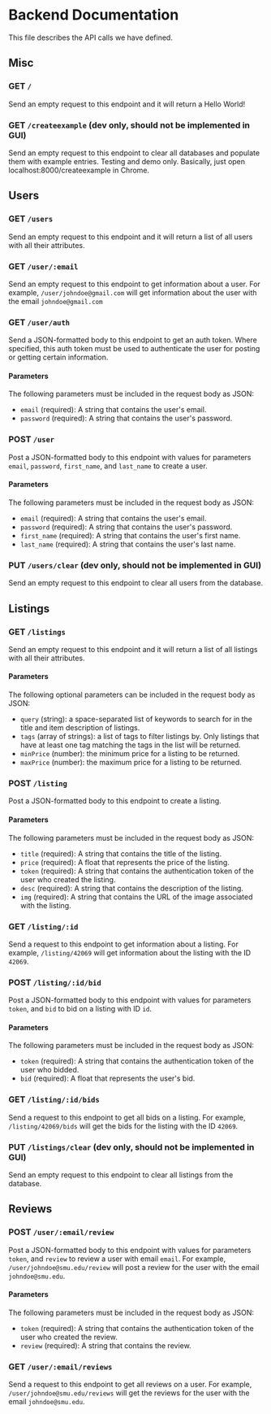 # Backend Documentation

This file describes the API calls we have defined.

## Misc

### GET `/`

Send an empty request to this endpoint and it will return a Hello World!

### GET `/createexample` (dev only, should not be implemented in GUI)

Send an empty request to this endpoint to clear all databases and populate them with example entries. Testing and demo only. Basically, just open localhost:8000/createexample in Chrome.

## Users

### GET `/users`

Send an empty request to this endpoint and it will return a list of all users with all their attributes.

### GET `/user/:email`

Send an empty request to this endpoint to get information about a user. For example, `/user/johndoe@gmail.com` will get information about the user with the email `johndoe@gmail.com`

### GET `/user/auth`

Send a JSON-formatted body to this endpoint to get an auth token. Where specified, this auth token must be used to authenticate the user for posting or getting certain information.

#### Parameters

The following parameters must be included in the request body as JSON:

- `email` (required): A string that contains the user's email.
- `password` (required): A string that contains the user's password.

### POST `/user`

Post a JSON-formatted body to this endpoint with values for parameters `email`, `password`, `first_name`, and `last_name` to create a user.

#### Parameters

The following parameters must be included in the request body as JSON:

- `email` (required): A string that contains the user's email.
- `password` (required): A string that contains the user's password.
- `first_name` (required): A string that contains the user's first name.
- `last_name` (required): A string that contains the user's last name.

### PUT `/users/clear` (dev only, should not be implemented in GUI)

Send an empty request to this endpoint to clear all users from the database.

## Listings

### GET `/listings`

Send an empty request to this endpoint and it will return a list of all listings with all their attributes.

#### Parameters

The following optional parameters can be included in the request body as JSON:

- `query` (string): a space-separated list of keywords to search for in the title and item description of listings.
- `tags` (array of strings): a list of tags to filter listings by. Only listings that have at least one tag matching the tags in the list will be returned.
- `minPrice` (number): the minimum price for a listing to be returned.
- `maxPrice` (number): the maximum price for a listing to be returned.

### POST `/listing`

Post a JSON-formatted body to this endpoint to create a listing.

#### Parameters

The following parameters must be included in the request body as JSON:

- `title` (required): A string that contains the title of the listing.
- `price` (required): A float that represents the price of the listing.
- `token` (required): A string that contains the authentication token of the user who created the listing.
- `desc` (required): A string that contains the description of the listing.
- `img` (required): A string that contains the URL of the image associated with the listing.

### GET `/listing/:id`

Send a request to this endpoint to get information about a listing. For example, `/listing/42069` will get information about the listing with the ID `42069`.

### POST `/listing/:id/bid`

Post a JSON-formatted body to this endpoint with values for parameters `token`, and `bid` to bid on a listing with ID `id`.

#### Parameters

The following parameters must be included in the request body as JSON:

- `token` (required): A string that contains the authentication token of the user who bidded.
- `bid` (required): A float that represents the user's bid.

### GET `/listing/:id/bids`

Send a request to this endpoint to get all bids on a listing. For example, `/listing/42069/bids` will get the bids for the listing with the ID `42069`.

### PUT `/listings/clear` (dev only, should not be implemented in GUI)

Send an empty request to this endpoint to clear all listings from the database.

## Reviews

### POST `/user/:email/review`

Post a JSON-formatted body to this endpoint with values for parameters `token`, and `review` to review a user with email `email`. For example, `/user/johndoe@smu.edu/review` will post a review for the user with the email `johndoe@smu.edu`.

#### Parameters

The following parameters must be included in the request body as JSON:

- `token` (required): A string that contains the authentication token of the user who created the review.
- `review` (required): A string that contains the review.

### GET `/user/:email/reviews`

Send a request to this endpoint to get all reviews on a user. For example, `/user/johndoe@smu.edu/reviews` will get the reviews for the user with the email `johndoe@smu.edu`.
